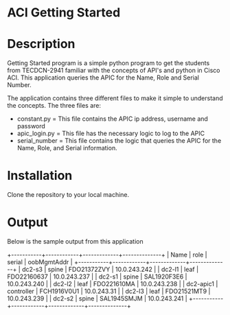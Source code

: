 # ACI Getting Started

# Description

Getting Started program is a simple python program to get the students from TECDCN-2941 familiar with the concepts of API's and python in Cisco ACI.  This application queries the APIC for the Name, Role and Serial Number. 

The application contains three different files to make it simple to understand the concepts.  The three files are:

  * constant.py = This file contains the APIC ip address, username and password
  * apic_login.py = This file has the necessary logic to log to the APIC
  * serial_number = This file contains the logic that queries the APIC for the Name, Role, and Serial information.
  
  
 # Installation
 
 Clone the repository to your local machine. 
 
 # Output
 
 Below is the sample output from this application
 
+-----------+------------+-------------+--------------+
|    Name   |    role    |    serial   | oobMgmtAddr  |
+-----------+------------+-------------+--------------+
|   dc2-s3  |   spine    | FDO21372ZVY | 10.0.243.242 |
|   dc2-l1  |    leaf    | FDO22160637 | 10.0.243.237 |
|   dc2-s1  |   spine    | SAL1920F3E6 | 10.0.243.240 |
|   dc2-l2  |    leaf    | FDO221610MA | 10.0.243.238 |
| dc2-apic1 | controller | FCH1916V0U1 | 10.0.243.31  |
|   dc2-l3  |    leaf    | FDO21521MT9 | 10.0.243.239 |
|   dc2-s2  |   spine    | SAL1945SMJM | 10.0.243.241 |
+-----------+------------+-------------+--------------+

